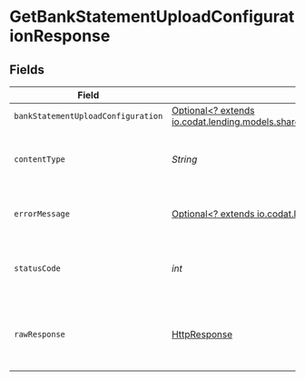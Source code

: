 # GetBankStatementUploadConfigurationResponse


## Fields

| Field                                                                                                                                          | Type                                                                                                                                           | Required                                                                                                                                       | Description                                                                                                                                    |
| ---------------------------------------------------------------------------------------------------------------------------------------------- | ---------------------------------------------------------------------------------------------------------------------------------------------- | ---------------------------------------------------------------------------------------------------------------------------------------------- | ---------------------------------------------------------------------------------------------------------------------------------------------- |
| `bankStatementUploadConfiguration`                                                                                                             | [Optional<? extends io.codat.lending.models.shared.BankStatementUploadConfiguration>](../../models/shared/BankStatementUploadConfiguration.md) | :heavy_minus_sign:                                                                                                                             | Success                                                                                                                                        |
| `contentType`                                                                                                                                  | *String*                                                                                                                                       | :heavy_check_mark:                                                                                                                             | HTTP response content type for this operation                                                                                                  |
| `errorMessage`                                                                                                                                 | [Optional<? extends io.codat.lending.models.shared.ErrorMessage>](../../models/shared/ErrorMessage.md)                                         | :heavy_minus_sign:                                                                                                                             | The request made is not valid.                                                                                                                 |
| `statusCode`                                                                                                                                   | *int*                                                                                                                                          | :heavy_check_mark:                                                                                                                             | HTTP response status code for this operation                                                                                                   |
| `rawResponse`                                                                                                                                  | [HttpResponse<InputStream>](https://docs.oracle.com/en/java/javase/11/docs/api/java.net.http/java/net/http/HttpResponse.html)                  | :heavy_check_mark:                                                                                                                             | Raw HTTP response; suitable for custom response parsing                                                                                        |
